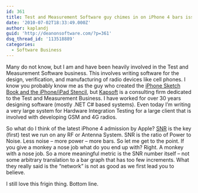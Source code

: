 ```yaml
---
id: 361
title: Test and Measurement Software guy chimes in on iPhone 4 bars issue
date: '2010-07-02T18:33:49.000Z'
author: kaplandj
guid: 'http://deanonsoftware.com/?p=361'
dsq_thread_id: '113518889'
categories:
  - Software Business
---
```

Many do not know, but I am and have been heavily involved in the Test and Measurement Software business. This involves writing software for the design, verification, and manufacturing of radio devices like cell phones. I know you probably know me as the guy who created the [iPhone Sketch Book and the iPhone/iPad Stencil](http://www.mobilesketchbook.com/), but [Kapsoft](http://www.kapsoft.com/) is a consulting firm dedicated to the Test and Measurement Business. I have worked for over 30 years designing software (mostly .NET C# based systems). Even today I’m writing a very large system for Hardware Integration Testing for a large client that is involved with developing GSM and 4G radios.

So what do I think of the latest iPhone 4 admission by Apple? [SNR](http://en.wikipedia.org/wiki/Signal-to-noise_ratio) is the key (first) test we run on any RF or Antenna System. SNR is the ratio of Power to Noise. Less noise – more power – more bars. So let me get to the point. If you give a monkey a nose job what do you end up with? Right. A monkey with a nose job. So a more meaningful metric is the SNR number itself – not some arbitrary translation to a bar graph that has too few increments. What they really said is the “network” is not as good as we first lead you to believe.

I still love this frigin thing. Bottom line.
